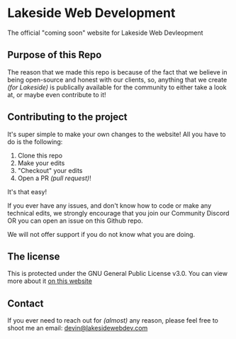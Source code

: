 # Lakeside Web Development

The official "coming soon" website for Lakeside Web Devleopment

## Purpose of this Repo

The reason that we made this repo is because of the fact that we believe in being open-source and honest with our clients, so, anything that we create _(for Lakeside)_ is publically available for the community to either take a look at, or maybe even contribute to it!

## Contributing to the project

It's super simple to make your own changes to the website! All you have to do is the following:

1. Clone this repo
2. Make your edits
3. "Checkout" your edits
4. Open a PR _(pull request)_!

It's that easy!

If you ever have any issues, and don't know how to code or make any technical edits, we strongly encourage that you join our Community Discord OR you can open an issue on this Github repo.

We will not offer support if you do not know what you are doing.

## The license

This is protected under the GNU General Public License v3.0. You can view more about it [on this website](https://choosealicense.com/licenses/gpl-3.0/)

## Contact

If you ever need to reach out for _(almost)_ any reason, please feel free to shoot me an email: devin@lakesidewebdev.com
